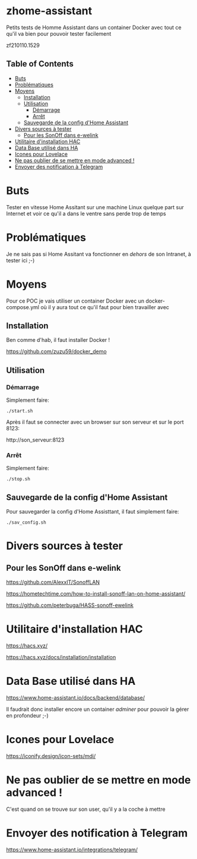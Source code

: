 # zhome-assistant
Petits tests de Homme Assistant dans un container Docker avec tout ce qu'il va bien pour pouvoir tester facilement

zf210110.1529



<!-- TOC titleSize:2 tabSpaces:2 depthFrom:1 depthTo:6 withLinks:1 updateOnSave:1 orderedList:0 skip:1 title:1 charForUnorderedList:* -->
## Table of Contents
* [Buts](#buts)
* [Problématiques](#problématiques)
* [Moyens](#moyens)
  * [Installation](#installation)
  * [Utilisation](#utilisation)
    * [Démarrage](#démarrage)
    * [Arrêt](#arrêt)
  * [Sauvegarde de la config d'Home Assistant](#sauvegarde-de-la-config-dhome-assistant)
* [Divers sources à tester](#divers-sources-à-tester)
  * [Pour les SonOff dans e-welink](#pour-les-sonoff-dans-e-welink)
* [Utilitaire d'installation HAC](#utilitaire-dinstallation-hac)
* [Data Base utilisé dans HA](#data-base-utilisé-dans-ha)
* [Icones pour Lovelace](#icones-pour-lovelace)
* [Ne pas oublier de se mettre en mode advanced !](#ne-pas-oublier-de-se-mettre-en-mode-advanced-)
* [Envoyer des notification à Telegram](#envoyer-des-notification-à-telegram)
<!-- /TOC -->


# Buts
Tester en vitesse Home Assitant sur une machine Linux quelque part sur Internet et voir ce qu'il a dans le ventre sans perde trop de temps


# Problématiques
Je ne sais pas si Home Assitant va fonctionner en *dehors* de son Intranet, à tester ici ;-)


# Moyens
Pour ce POC je vais utiliser un container Docker avec un docker-compose.yml où il y aura tout ce qu'il faut pour bien travailler avec


## Installation
Ben comme d'hab, il faut installer Docker !

https://github.com/zuzu59/docker_demo


## Utilisation
### Démarrage
Simplement faire:
```
./start.sh
```

Après il faut se connecter avec un browser sur son serveur et sur le port 8123:

http://son_serveur:8123


### Arrêt
Simplement faire:
```
./stop.sh
```

## Sauvegarde de la config d'Home Assistant
Pour sauvegarder la config d'Home Assisttant, il faut simplement faire:
```
./sav_config.sh
```


# Divers sources à tester
## Pour les SonOff dans e-welink
https://github.com/AlexxIT/SonoffLAN

https://hometechtime.com/how-to-install-sonoff-lan-on-home-assistant/

https://github.com/peterbuga/HASS-sonoff-ewelink


# Utilitaire d'installation HAC
https://hacs.xyz/

https://hacs.xyz/docs/installation/installation


# Data Base utilisé dans HA
https://www.home-assistant.io/docs/backend/database/

Il faudrait donc installer encore un container *adminer* pour pouvoir la gérer en profondeur ;-)


# Icones pour Lovelace
https://iconify.design/icon-sets/mdi/


# Ne pas oublier de se mettre en mode advanced !
C'est quand on se trouve sur son user, qu'il y a la coche à mettre 


# Envoyer des notification à Telegram
https://www.home-assistant.io/integrations/telegram/

